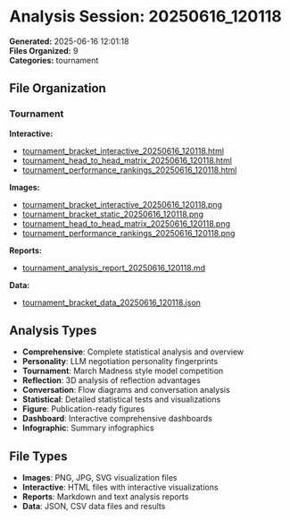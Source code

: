 # Analysis Session: 20250616_120118

**Generated:** 2025-06-16 12:01:18  
**Files Organized:** 9  
**Categories:** tournament

## File Organization

### Tournament

**Interactive:**
- [tournament_bracket_interactive_20250616_120118.html](./tournament/interactive/tournament_bracket_interactive_20250616_120118.html)
- [tournament_head_to_head_matrix_20250616_120118.html](./tournament/interactive/tournament_head_to_head_matrix_20250616_120118.html)
- [tournament_performance_rankings_20250616_120118.html](./tournament/interactive/tournament_performance_rankings_20250616_120118.html)

**Images:**
- [tournament_bracket_interactive_20250616_120118.png](./tournament/images/tournament_bracket_interactive_20250616_120118.png)
- [tournament_bracket_static_20250616_120118.png](./tournament/images/tournament_bracket_static_20250616_120118.png)
- [tournament_head_to_head_matrix_20250616_120118.png](./tournament/images/tournament_head_to_head_matrix_20250616_120118.png)
- [tournament_performance_rankings_20250616_120118.png](./tournament/images/tournament_performance_rankings_20250616_120118.png)

**Reports:**
- [tournament_analysis_report_20250616_120118.md](./tournament/reports/tournament_analysis_report_20250616_120118.md)

**Data:**
- [tournament_bracket_data_20250616_120118.json](./tournament/data/tournament_bracket_data_20250616_120118.json)


## Analysis Types

- **Comprehensive**: Complete statistical analysis and overview
- **Personality**: LLM negotiation personality fingerprints
- **Tournament**: March Madness style model competition
- **Reflection**: 3D analysis of reflection advantages
- **Conversation**: Flow diagrams and conversation analysis
- **Statistical**: Detailed statistical tests and visualizations
- **Figure**: Publication-ready figures
- **Dashboard**: Interactive comprehensive dashboards
- **Infographic**: Summary infographics

## File Types

- **Images**: PNG, JPG, SVG visualization files
- **Interactive**: HTML files with interactive visualizations
- **Reports**: Markdown and text analysis reports
- **Data**: JSON, CSV data files and results
